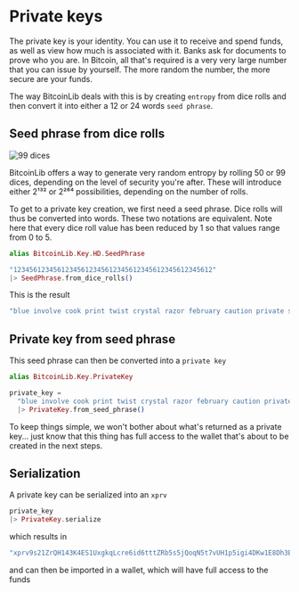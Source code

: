 # Private keys

The private key is your identity. You can use it to receive and spend funds, 
as well as view how much is associated with it. Banks ask for documents 
to prove who you are. In Bitcoin, all that's required is a very very large number
that you can issue by yourself. The more random the number, the more secure
are your funds.

The way BitcoinLib deals with this is by creating `entropy` from dice rolls
and then convert it into either a 12 or 24 words `seed phrase`.

## Seed phrase from dice rolls

![99 dices](https://raw.githubusercontent.com/RooSoft/bitcoinlib/main/guides/assets/images/99dice.jpg)

BitcoinLib offers a way to generate very random entropy by rolling 50 or 99 dices,
depending on the level of security you're after. These will introduce either 2¹³²
or 2²⁶⁴ possibilities, depending on the number of rolls.

To get to a private key creation, we first need a seed phrase. Dice rolls will
thus be converted into words. These two notations are equivalent. Note here that 
every dice roll value has been reduced by 1 so that values range from 0 to 5.

```elixir
alias BitcoinLib.Key.HD.SeedPhrase

"12345612345612345612345612345612345612345612345612"
|> SeedPhrase.from_dice_rolls()
```

This is the result

```elixir
"blue involve cook print twist crystal razor february caution private slim medal"
```

## Private key from seed phrase

This seed phrase can then be converted into a `private key`

```elixir
alias BitcoinLib.Key.PrivateKey

private_key = 
  "blue involve cook print twist crystal razor february caution private slim medal"
  |> PrivateKey.from_seed_phrase()
```

To keep things simple, we won't bother about what's returned as a private key... just know that
this thing has full access to the wallet that's about to be created in the next steps.

## Serialization

A private key can be serialized into an `xprv`

```elixir
private_key
|> PrivateKey.serialize
```

which results in

```elixir
"xprv9s21ZrQH143K4ES1UxgkqLcre6id6tttZRb5s5jQoqN5t7vUH1p5igi4DKw1E8Dh3EkGtAuKx2RXLTxjJs98uPctYxZrV9TFF1ECi9QNy95"
```

and can then be imported in a wallet, which will have full access to the funds